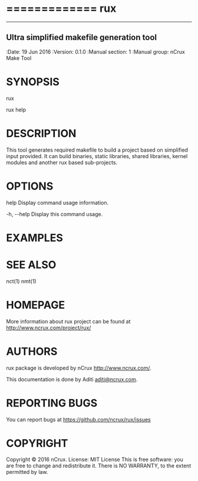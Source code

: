 =============
 rux
=============

-----------------------------------------
Ultra simplified makefile generation tool
-----------------------------------------

:Date:   19 Jun 2016
:Version: 0.1.0
:Manual section: 1
:Manual group: nCrux Make Tool


SYNOPSIS
========

rux

rux help


DESCRIPTION
===========
This tool generates required makefile to build a project based on simplified input provided. It can build binaries, static libraries, shared libraries, kernel modules and another rux based sub-projects.

OPTIONS
=======

help	Display command usage information.

-h, --help
  Display this command usage.

EXAMPLES
========

SEE ALSO
========

nct(1) nmt(1)

HOMEPAGE
========
More information about rux project can be found at <http://www.ncrux.com/project/rux/>

AUTHORS
=======
rux package is developed by nCrux <http://www.ncrux.com/>.

This documentation is done by Aditi <aditi@ncrux.com>.

REPORTING BUGS
==============
You can report bugs at <https://github.com/ncrux/rux/issues>

COPYRIGHT
=========
Copyright © 2016 nCrux. 
License: MIT License
This is free software: you are free to change and redistribute it. There is NO WARRANTY, to the extent permitted by law.


